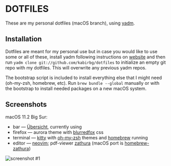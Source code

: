 # DOTFILES

These are my personal dotfiles (macOS branch), using [yadm](https://yadm.io).

## Installation

Dotfiles are meant for my personal use but in case you would like to use some or all of these, install yadm following instructions on [website](https://yadm.io) and then run `yadm clone git://github.com/kabirbg/dotfiles` to initialize an empty git repo with my dotfiles. This will overwrite any previous yadm repos.

The bootstrap script is included to install everything else that I might need (oh-my-zsh, homebrew, etc). Run `brew bundle --global` manually or with the bootstrap to install needed packages on a new macOS system.

## Screenshots

macOS 11.2 Big Sur: 
- bar — [Übersicht](http://tracesof.net/uebersicht/), currently using 
- firefox — aurora theme with [blurredfox](https://github.com/manilarome/blurredfox) css
- terminal — [kitty](https://sw.kovidgoyal.net/kitty/) with [oh-my-zsh](https://ohmyz.sh) themes and [homebrew](https://brew.sh) running
- editor — [neovim](https://neovim.io); pdf-viewer [zathura](https://pwmt.org/projects/zathura/) (macOS port is [homebrew-zathura](https://github.com/zegervdv/homebrew-zathura))

![screenshot #1](screenshot-1.png)
